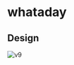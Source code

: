 # whataday

## Design

![v9](https://github.com/jdrco/whataday/assets/83478026/c67ad44e-9a55-40b9-a586-3731bc4305fe)
